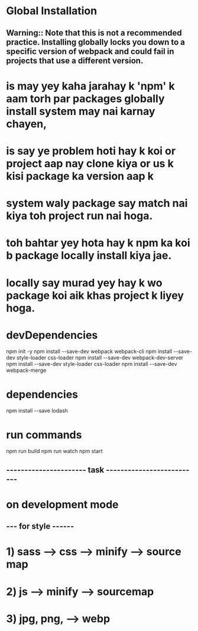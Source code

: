 

# Global Installation
## Warning:: Note that this is not a recommended practice. Installing globally locks you down to a specific version of webpack and could fail in projects that use a different version.  

# is may yey kaha jarahay k 'npm' k aam torh par packages globally install system may nai karnay chayen, 
# is say ye problem hoti hay k koi or project aap nay clone kiya or us k kisi package ka version aap k
# system waly package say match nai kiya toh project run nai hoga.
# toh bahtar yey hota hay k npm ka koi b package locally install kiya jae.
# locally say murad yey hay k wo package koi aik khas project k liyey hoga.




# devDependencies
npm init -y
npm install --save-dev webpack webpack-cli 
npm install --save-dev style-loader css-loader
npm install --save-dev webpack-dev-server
npm install --save-dev style-loader css-loader
npm install --save-dev webpack-merge




# dependencies
npm install --save lodash

# run commands
npm run build
npm run watch
npm start



## ---------------------- task --------------------------

# on development mode

## --- for style ------
# 1) sass --> css --> minify --> source map

# 2) js --> minify --> sourcemap

# 3) jpg, png, --> webp




